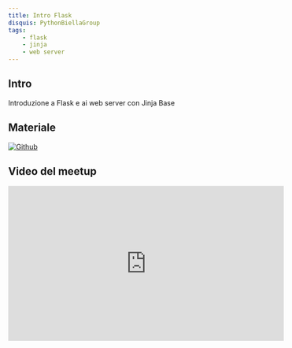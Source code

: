 ```yaml
---
title: Intro Flask
disquis: PythonBiellaGroup
tags:
    - flask
    - jinja
    - web server
---
```

## Intro

Introduzione a Flask e ai web server con Jinja Base

## Materiale

[![Github](https://img.shields.io/badge/GitHub-181717.svg?style=for-the-badge&logo=GitHub&logoColor=white)](https://github.com/PythonBiellaGroup/MaterialeSerate/tree/master/Flask/Lezione1)

## Video del meetup

<iframe width="560" height="315" src="https://www.youtube.com/embed/QrxCia2bvC8?si=eYNLAzck_t7dgehW" title="YouTube video player" frameborder="0" allow="accelerometer; autoplay; clipboard-write; encrypted-media; gyroscope; picture-in-picture; web-share" allowfullscreen></iframe>